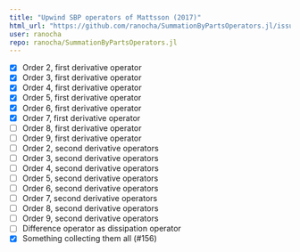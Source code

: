 ```yaml
---
title: "Upwind SBP operators of Mattsson (2017)"
html_url: "https://github.com/ranocha/SummationByPartsOperators.jl/issues/58"
user: ranocha
repo: ranocha/SummationByPartsOperators.jl
---
```


- [x] Order 2, first derivative operator
- [x] Order 3, first derivative operator
- [x] Order 4, first derivative operator
- [x] Order 5, first derivative operator
- [x] Order 6, first derivative operator
- [x] Order 7, first derivative operator
- [ ] Order 8, first derivative operator
- [ ] Order 9, first derivative operator
- [ ] Order 2, second derivative operators
- [ ] Order 3, second derivative operators
- [ ] Order 4, second derivative operators
- [ ] Order 5, second derivative operators
- [ ] Order 6, second derivative operators
- [ ] Order 7, second derivative operators
- [ ] Order 8, second derivative operators
- [ ] Order 9, second derivative operators
- [ ] Difference operator as dissipation operator
- [x] Something collecting them all (#156)